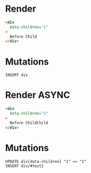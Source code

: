 # Render
```html
<div
  data-children="1"
>
  Before Child
</div>
```

# Mutations
```
INSERT div
```

# Render ASYNC
```html
<div
  data-children="2"
>
  Before ChildChild
</div>
```

# Mutations
```
UPDATE div[data-children] "1" => "2"
INSERT div/#text2
```